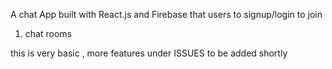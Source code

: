 A chat App built with React.js and Firebase that  users to signup/login to  join
1. chat rooms

this is very basic , more features under ISSUES to be added shortly
